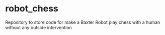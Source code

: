 # robot_chess
Repository to store code for make a Baxter Robot play chess with a human without any outside intervention
